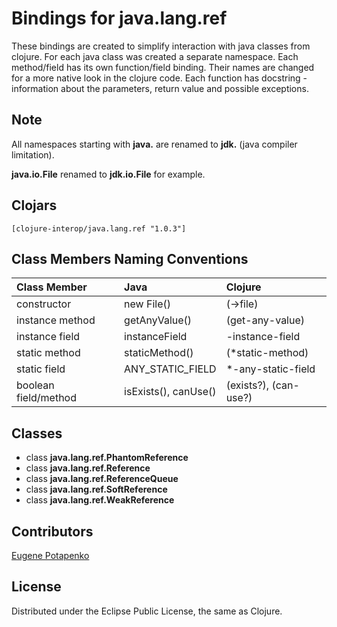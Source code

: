 # Bindings for java.lang.ref

These bindings are created to simplify interaction with java classes from clojure.
For each java class was created a separate namespace.
Each method/field has its own function/field binding.
Their names are changed for a more native look in the clojure code. Each function has docstring - information about the parameters, return value and possible exceptions.

## Note

All namespaces starting with **java.** are renamed to **jdk.** (java compiler limitation). 

**java.io.File** renamed to **jdk.io.File** for example. 




## Clojars

```
[clojure-interop/java.lang.ref "1.0.3"]
```

## Class Members Naming Conventions

| Class Member | Java | Clojure |
|:--|:--|:--|
| constructor | new File() | (->file) |
| instance method | getAnyValue() | (get-any-value) |
| instance field | instanceField | -instance-field |
| static method | staticMethod() | (*static-method) |
| static field | ANY_STATIC_FIELD | *-any-static-field |
| boolean field/method | isExists(), canUse() | (exists?), (can-use?) |

## Classes

- class **java.lang.ref.PhantomReference**
- class **java.lang.ref.Reference**
- class **java.lang.ref.ReferenceQueue**
- class **java.lang.ref.SoftReference**
- class **java.lang.ref.WeakReference**

## Contributors

[Eugene Potapenko](https://github.com/potapenko/)

## License

Distributed under the Eclipse Public License, the same as Clojure.
